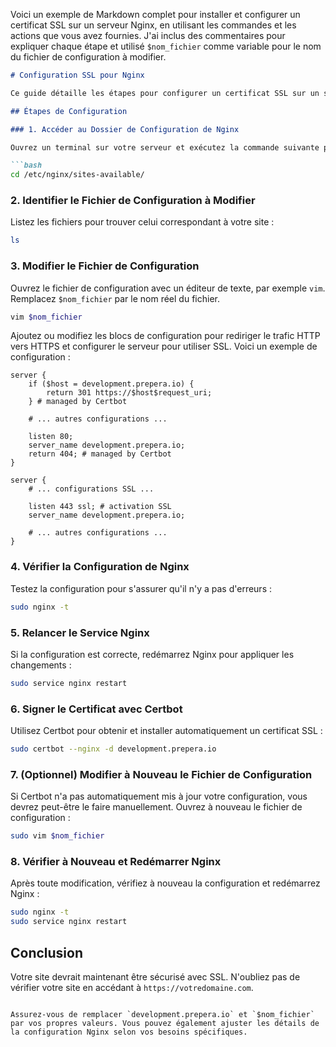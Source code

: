 Voici un exemple de Markdown complet pour installer et configurer un certificat SSL sur un serveur Nginx, en utilisant les commandes et les actions que vous avez fournies. J'ai inclus des commentaires pour expliquer chaque étape et utilisé `$nom_fichier` comme variable pour le nom du fichier de configuration à modifier.

```markdown
# Configuration SSL pour Nginx

Ce guide détaille les étapes pour configurer un certificat SSL sur un serveur Nginx.

## Étapes de Configuration

### 1. Accéder au Dossier de Configuration de Nginx

Ouvrez un terminal sur votre serveur et exécutez la commande suivante pour aller dans le dossier de configuration des sites disponibles de Nginx :

```bash
cd /etc/nginx/sites-available/
```

### 2. Identifier le Fichier de Configuration à Modifier

Listez les fichiers pour trouver celui correspondant à votre site :

```bash
ls
```

### 3. Modifier le Fichier de Configuration

Ouvrez le fichier de configuration avec un éditeur de texte, par exemple `vim`. Remplacez `$nom_fichier` par le nom réel du fichier.

```bash
vim $nom_fichier
```

Ajoutez ou modifiez les blocs de configuration pour rediriger le trafic HTTP vers HTTPS et configurer le serveur pour utiliser SSL. Voici un exemple de configuration :

```nginx
server {
    if ($host = development.prepera.io) {
        return 301 https://$host$request_uri;
    } # managed by Certbot

    # ... autres configurations ...

    listen 80;
    server_name development.prepera.io;
    return 404; # managed by Certbot
}

server {
    # ... configurations SSL ...

    listen 443 ssl; # activation SSL
    server_name development.prepera.io;

    # ... autres configurations ...
}
```

### 4. Vérifier la Configuration de Nginx

Testez la configuration pour s'assurer qu'il n'y a pas d'erreurs :

```bash
sudo nginx -t
```

### 5. Relancer le Service Nginx

Si la configuration est correcte, redémarrez Nginx pour appliquer les changements :

```bash
sudo service nginx restart
```

### 6. Signer le Certificat avec Certbot

Utilisez Certbot pour obtenir et installer automatiquement un certificat SSL :

```bash
sudo certbot --nginx -d development.prepera.io
```

### 7. (Optionnel) Modifier à Nouveau le Fichier de Configuration

Si Certbot n'a pas automatiquement mis à jour votre configuration, vous devrez peut-être le faire manuellement. Ouvrez à nouveau le fichier de configuration :

```bash
sudo vim $nom_fichier
```

### 8. Vérifier à Nouveau et Redémarrer Nginx

Après toute modification, vérifiez à nouveau la configuration et redémarrez Nginx :

```bash
sudo nginx -t
sudo service nginx restart
```

## Conclusion

Votre site devrait maintenant être sécurisé avec SSL. N'oubliez pas de vérifier votre site en accédant à `https://votredomaine.com`.
```

Assurez-vous de remplacer `development.prepera.io` et `$nom_fichier` par vos propres valeurs. Vous pouvez également ajuster les détails de la configuration Nginx selon vos besoins spécifiques.

